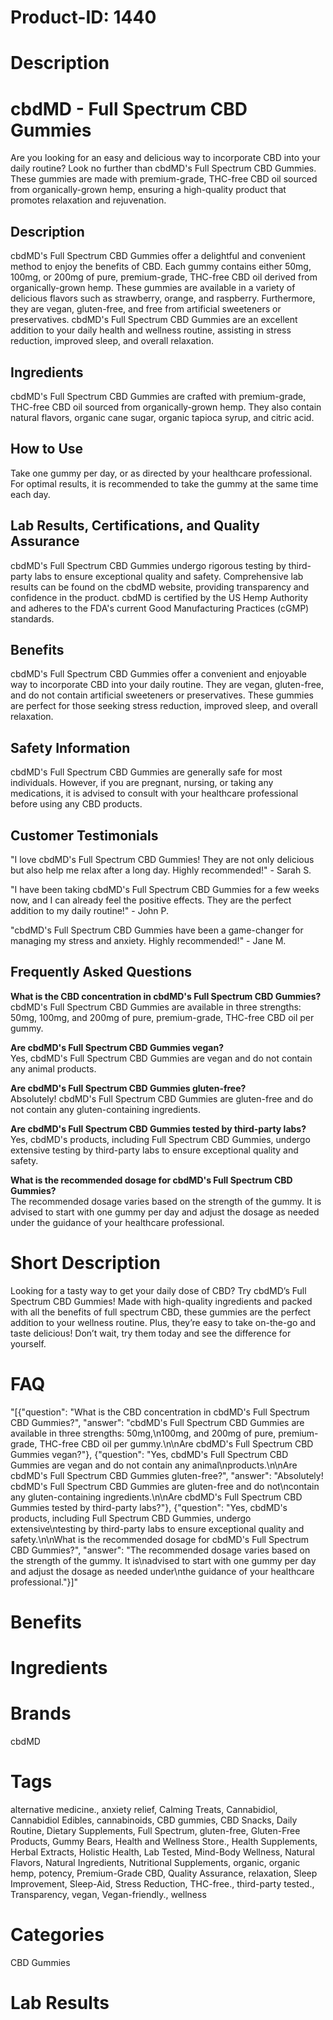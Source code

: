 # Product-ID: 1440

# Description

<div class="flex flex-grow flex-col gap-3">
<div class="flex flex-col items-start gap-4 whitespace-pre-wrap break-words">
<div class="markdown prose w-full break-words dark:prose-invert dark">
<h1>cbdMD - Full Spectrum CBD Gummies</h1>
<p>Are you looking for an easy and delicious way to incorporate CBD into your daily routine? Look no further than cbdMD's Full Spectrum CBD Gummies. These gummies are made with premium-grade, THC-free CBD oil sourced from organically-grown hemp, ensuring a high-quality product that promotes relaxation and rejuvenation.</p>
<h2>Description</h2>
<p>cbdMD's Full Spectrum CBD Gummies offer a delightful and convenient method to enjoy the benefits of CBD. Each gummy contains either 50mg, 100mg, or 200mg of pure, premium-grade, THC-free CBD oil derived from organically-grown hemp. These gummies are available in a variety of delicious flavors such as strawberry, orange, and raspberry. Furthermore, they are vegan, gluten-free, and free from artificial sweeteners or preservatives. cbdMD's Full Spectrum CBD Gummies are an excellent addition to your daily health and wellness routine, assisting in stress reduction, improved sleep, and overall relaxation.</p>
<h2>Ingredients</h2>
<p>cbdMD's Full Spectrum CBD Gummies are crafted with premium-grade, THC-free CBD oil sourced from organically-grown hemp. They also contain natural flavors, organic cane sugar, organic tapioca syrup, and citric acid.</p>
<h2>How to Use</h2>
<p>Take one gummy per day, or as directed by your healthcare professional. For optimal results, it is recommended to take the gummy at the same time each day.</p>
<h2>Lab Results, Certifications, and Quality Assurance</h2>
<p>cbdMD's Full Spectrum CBD Gummies undergo rigorous testing by third-party labs to ensure exceptional quality and safety. Comprehensive lab results can be found on the cbdMD website, providing transparency and confidence in the product. cbdMD is certified by the US Hemp Authority and adheres to the FDA's current Good Manufacturing Practices (cGMP) standards.</p>
<h2>Benefits</h2>
<p>cbdMD's Full Spectrum CBD Gummies offer a convenient and enjoyable way to incorporate CBD into your daily routine. They are vegan, gluten-free, and do not contain artificial sweeteners or preservatives. These gummies are perfect for those seeking stress reduction, improved sleep, and overall relaxation.</p>
<h2>Safety Information</h2>
<p>cbdMD's Full Spectrum CBD Gummies are generally safe for most individuals. However, if you are pregnant, nursing, or taking any medications, it is advised to consult with your healthcare professional before using any CBD products.</p>
<h2>Customer Testimonials</h2>
<p>"I love cbdMD's Full Spectrum CBD Gummies! They are not only delicious but also help me relax after a long day. Highly recommended!" - Sarah S.</p>
<p>"I have been taking cbdMD's Full Spectrum CBD Gummies for a few weeks now, and I can already feel the positive effects. They are the perfect addition to my daily routine!" - John P.</p>
<p>"cbdMD's Full Spectrum CBD Gummies have been a game-changer for managing my stress and anxiety. Highly recommended!" - Jane M.</p>
<h2>Frequently Asked Questions</h2>
<p><strong>What is the CBD concentration in cbdMD's Full Spectrum CBD Gummies?</strong><br />
cbdMD's Full Spectrum CBD Gummies are available in three strengths: 50mg, 100mg, and 200mg of pure, premium-grade, THC-free CBD oil per gummy.</p>
<p><strong>Are cbdMD's Full Spectrum CBD Gummies vegan?</strong><br />
Yes, cbdMD's Full Spectrum CBD Gummies are vegan and do not contain any animal products.</p>
<p><strong>Are cbdMD's Full Spectrum CBD Gummies gluten-free?</strong><br />
Absolutely! cbdMD's Full Spectrum CBD Gummies are gluten-free and do not contain any gluten-containing ingredients.</p>
<p><strong>Are cbdMD's Full Spectrum CBD Gummies tested by third-party labs?</strong><br />
Yes, cbdMD's products, including Full Spectrum CBD Gummies, undergo extensive testing by third-party labs to ensure exceptional quality and safety.</p>
<p><strong>What is the recommended dosage for cbdMD's Full Spectrum CBD Gummies?</strong><br />
The recommended dosage varies based on the strength of the gummy. It is advised to start with one gummy per day and adjust the dosage as needed under the guidance of your healthcare professional.</p>
</div>
</div>
</div>


# Short Description

<p>Looking for a tasty way to get your daily dose of CBD? Try cbdMD&#8217;s Full Spectrum CBD Gummies! Made with high-quality ingredients and packed with all the benefits of full spectrum CBD, these gummies are the perfect addition to your wellness routine. Plus, they&#8217;re easy to take on-the-go and taste delicious! Don&#8217;t wait, try them today and see the difference for yourself.</p>


# FAQ
"[{\"question\": \"What is the CBD concentration in cbdMD's Full Spectrum CBD Gummies?\", \"answer\": \"cbdMD's Full Spectrum CBD Gummies are available in three strengths: 50mg,\\n100mg, and 200mg of pure, premium-grade, THC-free CBD oil per gummy.\\n\\nAre cbdMD's Full Spectrum CBD Gummies vegan?\"}, {\"question\": \"Yes, cbdMD's Full Spectrum CBD Gummies are vegan and do not contain any animal\\nproducts.\\n\\nAre cbdMD's Full Spectrum CBD Gummies gluten-free?\", \"answer\": \"Absolutely! cbdMD's Full Spectrum CBD Gummies are gluten-free and do not\\ncontain any gluten-containing ingredients.\\n\\nAre cbdMD's Full Spectrum CBD Gummies tested by third-party labs?\"}, {\"question\": \"Yes, cbdMD's products, including Full Spectrum CBD Gummies, undergo extensive\\ntesting by third-party labs to ensure exceptional quality and safety.\\n\\nWhat is the recommended dosage for cbdMD's Full Spectrum CBD Gummies?\", \"answer\": \"The recommended dosage varies based on the strength of the gummy. It is\\nadvised to start with one gummy per day and adjust the dosage as needed under\\nthe guidance of your healthcare professional.\"}]"

# Benefits



# Ingredients



# Brands

cbdMD

# Tags

alternative medicine., anxiety relief, Calming Treats, Cannabidiol, Cannabidiol Edibles, cannabinoids, CBD gummies, CBD Snacks, Daily Routine, Dietary Supplements, Full Spectrum, gluten-free, Gluten-Free Products, Gummy Bears, Health and Wellness Store., Health Supplements, Herbal Extracts, Holistic Health, Lab Tested, Mind-Body Wellness, Natural Flavors, Natural Ingredients, Nutritional Supplements, organic, organic hemp, potency, Premium-Grade CBD, Quality Assurance, relaxation, Sleep Improvement, Sleep-Aid, Stress Reduction, THC-free., third-party tested., Transparency, vegan, Vegan-friendly., wellness

# Categories

CBD Gummies

# Lab Results
